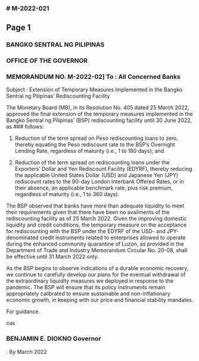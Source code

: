 ### # M-2022-021

## Page 1

### BANGKO SENTRAL NG PILIPINAS

### OFFICE OF THE GOVERNOR

### MEMORANDUM NO. M-2022-02] To : All Concerned Banks

Subject : Extension of Temporary Measures Implemented in the Bangko Sentral ng Pilipinas’ Rediscounting Facility

The Monetary Board (MB), in its Resolution No. 405 dated 25 March 2022, approved the final extension of the temporary measures implemented in the Bangko Sentral ng Pilipinas’ (BSP) rediscounting facility until 30 June 2022, as ### follows:

1. Reduction of the term spread on Peso rediscounting loans to zero, thereby equating the Peso rediscount rate to the BSP’s Overnight Lending Rate, regardless of maturity (i.e., 1 to 180 days); and

2. Reduction of the term spread on rediscounting loans under the Exporters’ Dollar and Yen Rediscount Facility (EDYRF), thereby reducing the applicable United States Dollar (USD) and Japanese Yen (JPY) rediscount rates to the 90-day London Interbank Offered Rates, or in their absence, an applicable benchmark rate, plus risk premium, regardless of maturity (i.e., 1 to 360 days).

The BSP observed that banks have more than adequate liquidity to meet their requirements given that there have been no availments of the rediscounting facility as of 25 March 2022. Given the improving domestic liquidity and credit conditions, the temporary measure on the acceptance for rediscounting with the BSP under the EDYRF of the USD- and JPY-denominated credit instruments related to enterprises allowed to operate during the enhanced community quarantine of Luzon, as provided in the Department of Trade and Industry Memorandum Circular No. 20-08, shall be effective until 31 March 2022 only.

As the BSP begins to observe indications of a durable economic recovery, we continue to carefully develop our plans for the eventual withdrawal of the extraordinary liquidity measures we deployed in response to the pandemic. The BSP will ensure that its policy instruments remain appropriately calibrated to ensure sustainable and non-inflationary economic growth, in keeping with our price and financial stability mandates.

For guidance.

cas

### BENJAMIN E. DIOKNO Governor

. By March 2022

